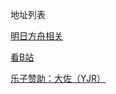 
<html>
<head>
<meta charset="utf-8">
<title>验证页</title>
</head>

<body>
<strong></strong>
<p>地址列表<p>
<a href="http://www.lxyddice.top/arknightshomework">明日方舟相关</a>
<p><p>
<a href="http://www.bilibili.com">看B站</a>
<p><p>
<a href="http://www.lxyddice.top/bigzuoy">乐子赞助：大佐（YJR）</a>

  
</body>
</html>
